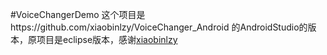 #VoiceChangerDemo
这个项目是https://github.com/xiaobinlzy/VoiceChanger_Android
的AndroidStudio的版本，原项目是eclipse版本，感谢<a class="git-link" href="https://github.com/xiaobinlzy/VoiceChanger_Android">xiaobinlzy</a>
